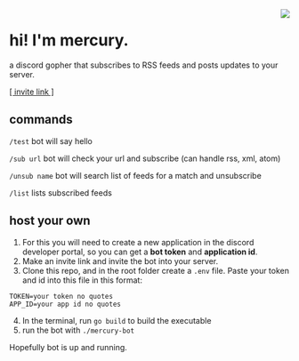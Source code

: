 <img align="right" src="https://github.com/sulphite/mercury-bot/assets/49396588/bf866c24-6d71-47af-9036-a9733b30eae5">

# hi! I'm mercury.

a discord gopher that subscribes to RSS feeds and posts updates to your server.

[[ invite link ]](https://discord.com/api/oauth2/authorize?client_id=1175863171479785654&permissions=8&scope=bot)

## commands

`/test` bot will say hello

`/sub url` bot will check your url and subscribe (can handle rss, xml, atom)

`/unsub name` bot will search list of feeds for a match and unsubscribe

`/list` lists subscribed feeds

## host your own

1. For this you will need to create a new application in the discord developer portal, so you can get a **bot token** and **application id**.
2. Make an invite link and invite the bot into your server.
3. Clone this repo, and in the root folder create a `.env` file. Paste your token and id into this file in this format:
```
TOKEN=your token no quotes
APP_ID=your app id no quotes
```
4. In the terminal, run `go build` to build the executable
5. run the bot with `./mercury-bot`

Hopefully bot is up and running.
